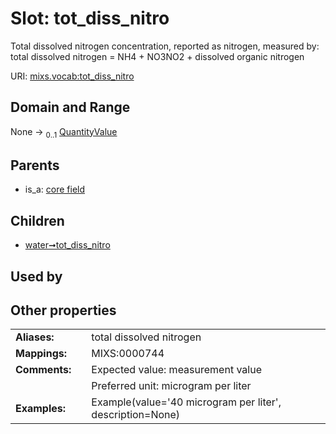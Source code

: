
# Slot: tot_diss_nitro


Total dissolved nitrogen concentration, reported as nitrogen, measured by: total dissolved nitrogen = NH4 + NO3NO2 + dissolved organic nitrogen

URI: [mixs.vocab:tot_diss_nitro](https://w3id.org/mixs/vocab/tot_diss_nitro)


## Domain and Range

None &#8594;  <sub>0..1</sub> [QuantityValue](QuantityValue.md)

## Parents

 *  is_a: [core field](core_field.md)

## Children

 *  [water➞tot_diss_nitro](water_tot_diss_nitro.md)

## Used by


## Other properties

|  |  |  |
| --- | --- | --- |
| **Aliases:** | | total dissolved nitrogen |
| **Mappings:** | | MIXS:0000744 |
| **Comments:** | | Expected value: measurement value |
|  | | Preferred unit: microgram per liter |
| **Examples:** | | Example(value='40 microgram per liter', description=None) |

